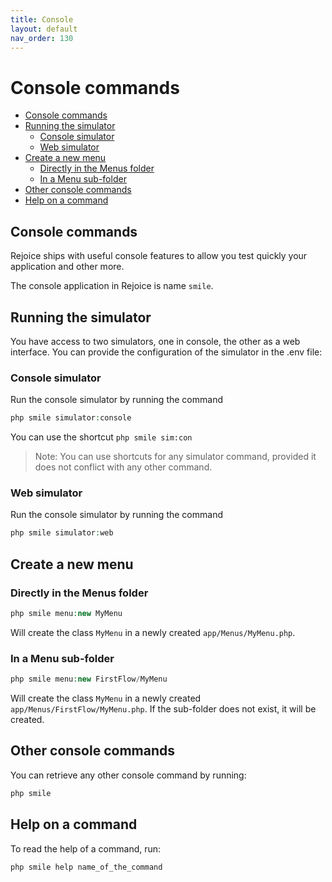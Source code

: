 ```yaml
---
title: Console
layout: default
nav_order: 130
---
```


<h1>Console commands</h1>

- [Console commands](#console-commands)
- [Running the simulator](#running-the-simulator)
  - [Console simulator](#console-simulator)
  - [Web simulator](#web-simulator)
- [Create a new menu](#create-a-new-menu)
  - [Directly in the Menus folder](#directly-in-the-menus-folder)
  - [In a Menu sub-folder](#in-a-menu-sub-folder)
- [Other console commands](#other-console-commands)
- [Help on a command](#help-on-a-command)


## Console commands
Rejoice ships with useful console features to allow you test quickly your application and other more.

The console application in Rejoice is name `smile`.

## Running the simulator
You have access to two simulators, one in console, the other as a web interface.
You can provide the configuration of the simulator in the .env file:

### Console simulator

Run the console simulator by running the command
```php
php smile simulator:console
```
You can use the shortcut `php smile sim:con`
> Note: You can use shortcuts for any simulator command, provided it does not conflict with any other command.

### Web simulator

Run the console simulator by running the command
```php
php smile simulator:web
```

## Create a new menu
### Directly in the Menus folder
```php
php smile menu:new MyMenu
```

Will create the class `MyMenu` in a newly created `app/Menus/MyMenu.php`.

### In a Menu sub-folder
```php
php smile menu:new FirstFlow/MyMenu
```

Will create the class `MyMenu` in a newly created `app/Menus/FirstFlow/MyMenu.php`.
If the sub-folder does not exist, it will be created.

## Other console commands

You can retrieve any other console command by running:
```php
php smile
```

## Help on a command

To read the help of a command, run:
```php
php smile help name_of_the_command
```